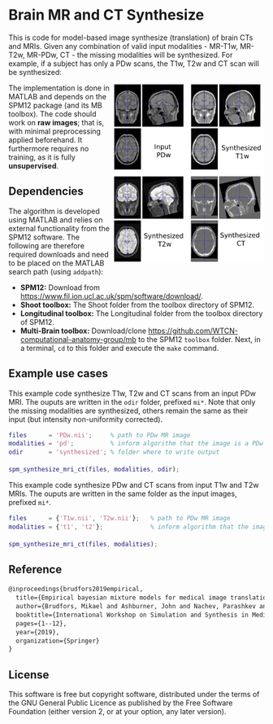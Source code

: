 # Brain MR and CT Synthesize
This is code for model-based image synthesize (translation) of brain CTs and MRIs. Given any combination of valid input modalities - MR-T1w, MR-T2w, MR-PDw, CT - the missing modalities will be synthesized. For example, if a subject has only a PDw scans, the T1w, T2w and CT scan will be synthesized:

<img style="float: right;" src="https://github.com/brudfors/synthesize-brain-mri-ct/blob/main/example.png" width="60%" height="60%">

The implementation is done in MATLAB and depends on the SPM12 package (and its MB toolbox). The code should work on **raw images**; that is, with minimal preprocessing applied beforehand. It furthermore requires no training, as it is fully **unsupervised**.

## Dependencies

The algorithm is developed using MATLAB and relies on external functionality from the SPM12 software. The following are therefore required downloads and need to be placed on the MATLAB search path (using `addpath`):
* **SPM12:** Download from https://www.fil.ion.ucl.ac.uk/spm/software/download/.
* **Shoot toolbox:** The Shoot folder from the toolbox directory of SPM12.
* **Longitudinal toolbox:** The Longitudinal folder from the toolbox directory of SPM12.
* **Multi-Brain toolbox:** Download/clone https://github.com/WTCN-computational-anatomy-group/mb to the SPM12 `toolbox` folder. Next, in a terminal, `cd` to this folder and execute the `make` command.

## Example use cases

This example code synthesize T1w, T2w and CT scans from an input PDw MRI. The ouputs are written in the `odir` folder, prefixed `mi*`. Note that only the missing modalities are synthesized, others remain the same as their input (but intensity non-uniformity corrected).

``` matlab
files      = 'PDw.nii';     % path to PDw MR image
modalities = 'pd';          % inform algorithm that the image is a PDw
odir       = 'synthesized'; % folder where to write output

spm_synthesize_mri_ct(files, modalities, odir);
```

This example code synthesize PDw and CT scans from input T1w and T2w MRIs. The ouputs are written in the same folder as the input images, prefixed `mi*`.

``` matlab
files      = {'T1w.nii', 'T2w.nii'};   % path to PDw MR image
modalities = {'t1', 't2'};             % inform algorithm that the image is a PDw

spm_synthesize_mri_ct(files, modalities);
```

## Reference

``` latex
@inproceedings{brudfors2019empirical,
  title={Empirical bayesian mixture models for medical image translation},
  author={Brudfors, Mikael and Ashburner, John and Nachev, Parashkev and Balbastre, Ya{\"e}l},
  booktitle={International Workshop on Simulation and Synthesis in Medical Imaging},
  pages={1--12},
  year={2019},
  organization={Springer}
}
```

## License

This software is free but copyright software, distributed under the terms of the GNU General Public Licence as published by the Free Software Foundation (either version 2, or at your option, any later version).
